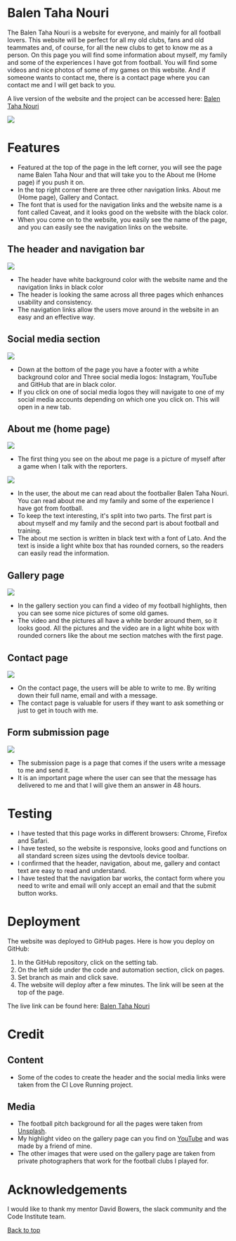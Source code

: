 # Balen Taha Nouri

The Balen Taha Nouri is a website for everyone, and mainly for all football lovers. This website will be perfect for all my old clubs, fans and old teammates and, of course, for all the new clubs to get to know me as a person. On this page you will find some information about myself, my family and some of the experiences I have got from football. You will find some videos and nice photos of some of my games on this website. And if someone wants to contact me, there is a contact page where you can contact me and I will get back to you.

A live version of the website and the project can be accessed here: [Balen Taha Nouri](https://balennouri.github.io/balen-project1/)

<img src="assets/images/readme-image/imresponsive.png">

# Features

* Featured at the top of the page in the left corner, you will see the page name Balen Taha Nour and that will take you to the About me (Home page) if you push it on.
* In the top right corner there are three other navigation links. About me (Home page), Gallery and Contact.
* The font that is used for the navigation links and the website name is a font called Caveat, and it looks good on the website with the black color.
* When you come on to the website, you easily see the name of the page, and you can easily see the navigation links on the website.

## The header and navigation bar

<img src="assets/images/readme-image/header.png">

* The header have white background color with the website name and the navigation links in black color
* The header is looking the same across all three pages which enhances usability and consistency.
* The navigation links allow the users move around in the website in an easy and an effective way.

## Social media section

<img src="assets/images/readme-image/socialmedia.png">

* Down at the bottom of the page you have a footer with a white background color and
Three social media logos: Instagram, YouTube and GitHub that are in black color.
* If you click on one of social media logos they will navigate to one of my social media accounts depending on which one you click on. This will open in a new tab.

## About me (home page)

<img src="assets/images/readme-image/myself.png" >

* The first thing you see on the about me page is a picture of myself after a game when I talk with the reporters.

<img src="assets/images/readme-image/about.png">

* In the user, the about me can read about the footballer Balen Taha Nouri. You can read about me and my family and some of the experience I have got from football.
* To keep the text interesting, it's split into two parts. The first part is about myself and my family and the second part is about football and training.
* The about me section is written in black text with a font of Lato. And the text is inside a light white box that has rounded corners, so the readers can easily read the information.

## Gallery page

<img src="assets/images/readme-image/gall.png">

* In the gallery section you can find a video of my football highlights, then you can see some nice pictures of some old games.
* The video and the pictures all have a white border around them, so it looks good.
All the pictures and the video are in a light white box with rounded corners like the about me section matches with the first page.

## Contact page

<img src="assets/images/readme-image/contacts.png">

* On the contact page, the users will be able to write to me. By writing down their full name, email and with a message.
* The contact page is valuable for users if they want to ask something or just to get in touch with me.

## Form submission page

<img src="assets/images/readme-image/getback.png">

* The submission page is a page that comes if the users write a message to me and send it.
* It is an important page where the user can see that the message has delivered to me and that I will give them an answer in 48 hours.

# Testing

* I have tested that this page works in different browsers: Chrome, Firefox and Safari.
* I have tested, so the website is responsive, looks good and functions on all standard screen sizes using the devtools device toolbar.
* I confirmed that the header, navigation, about me, gallery and contact text are easy to read and understand.
* I have tested that the navigation bar works, the contact form where you need to write and email will only accept an email and that the submit button works.

# Deployment 

The website was deployed to GitHub pages. Here is how you deploy on GitHub:
1. In the GitHub repository, click on the setting tab.
2. On the left side under the code and automation section, click on pages.
3. Set branch as main and click save.
4. The website will deploy after a few minutes. The link will be seen at the top of the page.

The live link can be found here: [Balen Taha Nouri](https://balennouri.github.io/balen-project1/index.html)

# Credit

## Content
* Some of the codes to create the header and the social media links were taken from the CI Love Running project.
  
## Media

* The football pitch background for all the pages were taken from [Unsplash](https://unsplash.com/@ballaschottner?utm_content=creditCopyText&utm_medium=referral&utm_source=unsplash).
* My highlight video on the gallery page can you find on [YouTube](https://www.youtube.com/watch?v=w843ufMUyaY&ab_channel=%D0%9C%D0%B0%D0%BA%D1%81%D0%B8%D0%BC%D0%9D%D0%B5%D0%BD%D0%BE%D0%B2) and was made by a friend of mine.
* The other images that were used on the gallery page are taken from private photographers that work for the football clubs I played for.

# Acknowledgements

I would like to thank my mentor David Bowers, the slack community and the Code Institute team.

[Back to top](#balen-taha-nouri)